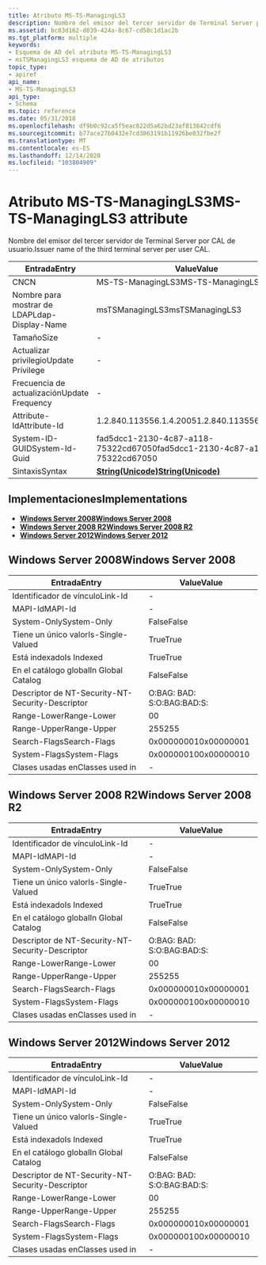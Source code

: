 ```yaml
---
title: Atributo MS-TS-ManagingLS3
description: Nombre del emisor del tercer servidor de Terminal Server por CAL de usuario.
ms.assetid: bc03d162-d039-424a-8c67-cd58c1d1ac2b
ms.tgt_platform: multiple
keywords:
- Esquema de AD del atributo MS-TS-ManagingLS3
- msTSManagingLS3 esquema de AD de atributos
topic_type:
- apiref
api_name:
- MS-TS-ManagingLS3
api_type:
- Schema
ms.topic: reference
ms.date: 05/31/2018
ms.openlocfilehash: df9b0c92ca5f5eac822d5a62bd23af813842cdf6
ms.sourcegitcommit: b77ace27b0432e7cd3863191b11926be032fbe2f
ms.translationtype: MT
ms.contentlocale: es-ES
ms.lasthandoff: 12/14/2020
ms.locfileid: "103804909"
---
```

# <a name="ms-ts-managingls3-attribute"></a><span data-ttu-id="f8ae0-105">Atributo MS-TS-ManagingLS3</span><span class="sxs-lookup"><span data-stu-id="f8ae0-105">MS-TS-ManagingLS3 attribute</span></span>

<span data-ttu-id="f8ae0-106">Nombre del emisor del tercer servidor de Terminal Server por CAL de usuario.</span><span class="sxs-lookup"><span data-stu-id="f8ae0-106">Issuer name of the third terminal server per user CAL.</span></span>



| <span data-ttu-id="f8ae0-107">Entrada</span><span class="sxs-lookup"><span data-stu-id="f8ae0-107">Entry</span></span> | <span data-ttu-id="f8ae0-108">Value</span><span class="sxs-lookup"><span data-stu-id="f8ae0-108">Value</span></span> |
|-------------------|---------------------------------------------|
| <span data-ttu-id="f8ae0-109">CN</span><span class="sxs-lookup"><span data-stu-id="f8ae0-109">CN</span></span>                | <span data-ttu-id="f8ae0-110">MS-TS-ManagingLS3</span><span class="sxs-lookup"><span data-stu-id="f8ae0-110">MS-TS-ManagingLS3</span></span>                           |
| <span data-ttu-id="f8ae0-111">Nombre para mostrar de LDAP</span><span class="sxs-lookup"><span data-stu-id="f8ae0-111">Ldap-Display-Name</span></span> | <span data-ttu-id="f8ae0-112">msTSManagingLS3</span><span class="sxs-lookup"><span data-stu-id="f8ae0-112">msTSManagingLS3</span></span>                             |
| <span data-ttu-id="f8ae0-113">Tamaño</span><span class="sxs-lookup"><span data-stu-id="f8ae0-113">Size</span></span>              | \-                                          |
| <span data-ttu-id="f8ae0-114">Actualizar privilegio</span><span class="sxs-lookup"><span data-stu-id="f8ae0-114">Update Privilege</span></span>  | \-                                          |
| <span data-ttu-id="f8ae0-115">Frecuencia de actualización</span><span class="sxs-lookup"><span data-stu-id="f8ae0-115">Update Frequency</span></span>  | \-                                          |
| <span data-ttu-id="f8ae0-116">Attribute-Id</span><span class="sxs-lookup"><span data-stu-id="f8ae0-116">Attribute-Id</span></span>      | <span data-ttu-id="f8ae0-117">1.2.840.113556.1.4.2005</span><span class="sxs-lookup"><span data-stu-id="f8ae0-117">1.2.840.113556.1.4.2005</span></span>                     |
| <span data-ttu-id="f8ae0-118">System-ID-GUID</span><span class="sxs-lookup"><span data-stu-id="f8ae0-118">System-Id-Guid</span></span>    | <span data-ttu-id="f8ae0-119">fad5dcc1-2130-4c87-a118-75322cd67050</span><span class="sxs-lookup"><span data-stu-id="f8ae0-119">fad5dcc1-2130-4c87-a118-75322cd67050</span></span>        |
| <span data-ttu-id="f8ae0-120">Sintaxis</span><span class="sxs-lookup"><span data-stu-id="f8ae0-120">Syntax</span></span>            | [<span data-ttu-id="f8ae0-121">**String(Unicode)**</span><span class="sxs-lookup"><span data-stu-id="f8ae0-121">**String(Unicode)**</span></span>](s-string-unicode.md) |



## <a name="implementations"></a><span data-ttu-id="f8ae0-122">Implementaciones</span><span class="sxs-lookup"><span data-stu-id="f8ae0-122">Implementations</span></span>

-   [<span data-ttu-id="f8ae0-123">**Windows Server 2008**</span><span class="sxs-lookup"><span data-stu-id="f8ae0-123">**Windows Server 2008**</span></span>](#windows-server-2008)
-   [<span data-ttu-id="f8ae0-124">**Windows Server 2008 R2**</span><span class="sxs-lookup"><span data-stu-id="f8ae0-124">**Windows Server 2008 R2**</span></span>](#windows-server-2008-r2)
-   [<span data-ttu-id="f8ae0-125">**Windows Server 2012**</span><span class="sxs-lookup"><span data-stu-id="f8ae0-125">**Windows Server 2012**</span></span>](#windows-server-2012)

## <a name="windows-server-2008"></a><span data-ttu-id="f8ae0-126">Windows Server 2008</span><span class="sxs-lookup"><span data-stu-id="f8ae0-126">Windows Server 2008</span></span>



| <span data-ttu-id="f8ae0-127">Entrada</span><span class="sxs-lookup"><span data-stu-id="f8ae0-127">Entry</span></span> | <span data-ttu-id="f8ae0-128">Value</span><span class="sxs-lookup"><span data-stu-id="f8ae0-128">Value</span></span> |
|------------------------|--------------|
| <span data-ttu-id="f8ae0-129">Identificador de vínculo</span><span class="sxs-lookup"><span data-stu-id="f8ae0-129">Link-Id</span></span>                | \-           |
| <span data-ttu-id="f8ae0-130">MAPI-Id</span><span class="sxs-lookup"><span data-stu-id="f8ae0-130">MAPI-Id</span></span>                | \-           |
| <span data-ttu-id="f8ae0-131">System-Only</span><span class="sxs-lookup"><span data-stu-id="f8ae0-131">System-Only</span></span>            | <span data-ttu-id="f8ae0-132">False</span><span class="sxs-lookup"><span data-stu-id="f8ae0-132">False</span></span>        |
| <span data-ttu-id="f8ae0-133">Tiene un único valor</span><span class="sxs-lookup"><span data-stu-id="f8ae0-133">Is-Single-Valued</span></span>       | <span data-ttu-id="f8ae0-134">True</span><span class="sxs-lookup"><span data-stu-id="f8ae0-134">True</span></span>         |
| <span data-ttu-id="f8ae0-135">Está indexado</span><span class="sxs-lookup"><span data-stu-id="f8ae0-135">Is Indexed</span></span>             | <span data-ttu-id="f8ae0-136">True</span><span class="sxs-lookup"><span data-stu-id="f8ae0-136">True</span></span>         |
| <span data-ttu-id="f8ae0-137">En el catálogo global</span><span class="sxs-lookup"><span data-stu-id="f8ae0-137">In Global Catalog</span></span>      | <span data-ttu-id="f8ae0-138">False</span><span class="sxs-lookup"><span data-stu-id="f8ae0-138">False</span></span>        |
| <span data-ttu-id="f8ae0-139">Descriptor de NT-Security-</span><span class="sxs-lookup"><span data-stu-id="f8ae0-139">NT-Security-Descriptor</span></span> | <span data-ttu-id="f8ae0-140">O:BAG: BAD: S:</span><span class="sxs-lookup"><span data-stu-id="f8ae0-140">O:BAG:BAD:S:</span></span> |
| <span data-ttu-id="f8ae0-141">Range-Lower</span><span class="sxs-lookup"><span data-stu-id="f8ae0-141">Range-Lower</span></span>            | <span data-ttu-id="f8ae0-142">0</span><span class="sxs-lookup"><span data-stu-id="f8ae0-142">0</span></span>            |
| <span data-ttu-id="f8ae0-143">Range-Upper</span><span class="sxs-lookup"><span data-stu-id="f8ae0-143">Range-Upper</span></span>            | <span data-ttu-id="f8ae0-144">255</span><span class="sxs-lookup"><span data-stu-id="f8ae0-144">255</span></span>          |
| <span data-ttu-id="f8ae0-145">Search-Flags</span><span class="sxs-lookup"><span data-stu-id="f8ae0-145">Search-Flags</span></span>           | <span data-ttu-id="f8ae0-146">0x00000001</span><span class="sxs-lookup"><span data-stu-id="f8ae0-146">0x00000001</span></span>   |
| <span data-ttu-id="f8ae0-147">System-Flags</span><span class="sxs-lookup"><span data-stu-id="f8ae0-147">System-Flags</span></span>           | <span data-ttu-id="f8ae0-148">0x00000010</span><span class="sxs-lookup"><span data-stu-id="f8ae0-148">0x00000010</span></span>   |
| <span data-ttu-id="f8ae0-149">Clases usadas en</span><span class="sxs-lookup"><span data-stu-id="f8ae0-149">Classes used in</span></span>        | \-           |



## <a name="windows-server-2008-r2"></a><span data-ttu-id="f8ae0-150">Windows Server 2008 R2</span><span class="sxs-lookup"><span data-stu-id="f8ae0-150">Windows Server 2008 R2</span></span>



| <span data-ttu-id="f8ae0-151">Entrada</span><span class="sxs-lookup"><span data-stu-id="f8ae0-151">Entry</span></span> | <span data-ttu-id="f8ae0-152">Value</span><span class="sxs-lookup"><span data-stu-id="f8ae0-152">Value</span></span> |
|------------------------|--------------|
| <span data-ttu-id="f8ae0-153">Identificador de vínculo</span><span class="sxs-lookup"><span data-stu-id="f8ae0-153">Link-Id</span></span>                | \-           |
| <span data-ttu-id="f8ae0-154">MAPI-Id</span><span class="sxs-lookup"><span data-stu-id="f8ae0-154">MAPI-Id</span></span>                | \-           |
| <span data-ttu-id="f8ae0-155">System-Only</span><span class="sxs-lookup"><span data-stu-id="f8ae0-155">System-Only</span></span>            | <span data-ttu-id="f8ae0-156">False</span><span class="sxs-lookup"><span data-stu-id="f8ae0-156">False</span></span>        |
| <span data-ttu-id="f8ae0-157">Tiene un único valor</span><span class="sxs-lookup"><span data-stu-id="f8ae0-157">Is-Single-Valued</span></span>       | <span data-ttu-id="f8ae0-158">True</span><span class="sxs-lookup"><span data-stu-id="f8ae0-158">True</span></span>         |
| <span data-ttu-id="f8ae0-159">Está indexado</span><span class="sxs-lookup"><span data-stu-id="f8ae0-159">Is Indexed</span></span>             | <span data-ttu-id="f8ae0-160">True</span><span class="sxs-lookup"><span data-stu-id="f8ae0-160">True</span></span>         |
| <span data-ttu-id="f8ae0-161">En el catálogo global</span><span class="sxs-lookup"><span data-stu-id="f8ae0-161">In Global Catalog</span></span>      | <span data-ttu-id="f8ae0-162">False</span><span class="sxs-lookup"><span data-stu-id="f8ae0-162">False</span></span>        |
| <span data-ttu-id="f8ae0-163">Descriptor de NT-Security-</span><span class="sxs-lookup"><span data-stu-id="f8ae0-163">NT-Security-Descriptor</span></span> | <span data-ttu-id="f8ae0-164">O:BAG: BAD: S:</span><span class="sxs-lookup"><span data-stu-id="f8ae0-164">O:BAG:BAD:S:</span></span> |
| <span data-ttu-id="f8ae0-165">Range-Lower</span><span class="sxs-lookup"><span data-stu-id="f8ae0-165">Range-Lower</span></span>            | <span data-ttu-id="f8ae0-166">0</span><span class="sxs-lookup"><span data-stu-id="f8ae0-166">0</span></span>            |
| <span data-ttu-id="f8ae0-167">Range-Upper</span><span class="sxs-lookup"><span data-stu-id="f8ae0-167">Range-Upper</span></span>            | <span data-ttu-id="f8ae0-168">255</span><span class="sxs-lookup"><span data-stu-id="f8ae0-168">255</span></span>          |
| <span data-ttu-id="f8ae0-169">Search-Flags</span><span class="sxs-lookup"><span data-stu-id="f8ae0-169">Search-Flags</span></span>           | <span data-ttu-id="f8ae0-170">0x00000001</span><span class="sxs-lookup"><span data-stu-id="f8ae0-170">0x00000001</span></span>   |
| <span data-ttu-id="f8ae0-171">System-Flags</span><span class="sxs-lookup"><span data-stu-id="f8ae0-171">System-Flags</span></span>           | <span data-ttu-id="f8ae0-172">0x00000010</span><span class="sxs-lookup"><span data-stu-id="f8ae0-172">0x00000010</span></span>   |
| <span data-ttu-id="f8ae0-173">Clases usadas en</span><span class="sxs-lookup"><span data-stu-id="f8ae0-173">Classes used in</span></span>        | \-           |



## <a name="windows-server-2012"></a><span data-ttu-id="f8ae0-174">Windows Server 2012</span><span class="sxs-lookup"><span data-stu-id="f8ae0-174">Windows Server 2012</span></span>



| <span data-ttu-id="f8ae0-175">Entrada</span><span class="sxs-lookup"><span data-stu-id="f8ae0-175">Entry</span></span> | <span data-ttu-id="f8ae0-176">Value</span><span class="sxs-lookup"><span data-stu-id="f8ae0-176">Value</span></span> |
|------------------------|--------------|
| <span data-ttu-id="f8ae0-177">Identificador de vínculo</span><span class="sxs-lookup"><span data-stu-id="f8ae0-177">Link-Id</span></span>                | \-           |
| <span data-ttu-id="f8ae0-178">MAPI-Id</span><span class="sxs-lookup"><span data-stu-id="f8ae0-178">MAPI-Id</span></span>                | \-           |
| <span data-ttu-id="f8ae0-179">System-Only</span><span class="sxs-lookup"><span data-stu-id="f8ae0-179">System-Only</span></span>            | <span data-ttu-id="f8ae0-180">False</span><span class="sxs-lookup"><span data-stu-id="f8ae0-180">False</span></span>        |
| <span data-ttu-id="f8ae0-181">Tiene un único valor</span><span class="sxs-lookup"><span data-stu-id="f8ae0-181">Is-Single-Valued</span></span>       | <span data-ttu-id="f8ae0-182">True</span><span class="sxs-lookup"><span data-stu-id="f8ae0-182">True</span></span>         |
| <span data-ttu-id="f8ae0-183">Está indexado</span><span class="sxs-lookup"><span data-stu-id="f8ae0-183">Is Indexed</span></span>             | <span data-ttu-id="f8ae0-184">True</span><span class="sxs-lookup"><span data-stu-id="f8ae0-184">True</span></span>         |
| <span data-ttu-id="f8ae0-185">En el catálogo global</span><span class="sxs-lookup"><span data-stu-id="f8ae0-185">In Global Catalog</span></span>      | <span data-ttu-id="f8ae0-186">False</span><span class="sxs-lookup"><span data-stu-id="f8ae0-186">False</span></span>        |
| <span data-ttu-id="f8ae0-187">Descriptor de NT-Security-</span><span class="sxs-lookup"><span data-stu-id="f8ae0-187">NT-Security-Descriptor</span></span> | <span data-ttu-id="f8ae0-188">O:BAG: BAD: S:</span><span class="sxs-lookup"><span data-stu-id="f8ae0-188">O:BAG:BAD:S:</span></span> |
| <span data-ttu-id="f8ae0-189">Range-Lower</span><span class="sxs-lookup"><span data-stu-id="f8ae0-189">Range-Lower</span></span>            | <span data-ttu-id="f8ae0-190">0</span><span class="sxs-lookup"><span data-stu-id="f8ae0-190">0</span></span>            |
| <span data-ttu-id="f8ae0-191">Range-Upper</span><span class="sxs-lookup"><span data-stu-id="f8ae0-191">Range-Upper</span></span>            | <span data-ttu-id="f8ae0-192">255</span><span class="sxs-lookup"><span data-stu-id="f8ae0-192">255</span></span>          |
| <span data-ttu-id="f8ae0-193">Search-Flags</span><span class="sxs-lookup"><span data-stu-id="f8ae0-193">Search-Flags</span></span>           | <span data-ttu-id="f8ae0-194">0x00000001</span><span class="sxs-lookup"><span data-stu-id="f8ae0-194">0x00000001</span></span>   |
| <span data-ttu-id="f8ae0-195">System-Flags</span><span class="sxs-lookup"><span data-stu-id="f8ae0-195">System-Flags</span></span>           | <span data-ttu-id="f8ae0-196">0x00000010</span><span class="sxs-lookup"><span data-stu-id="f8ae0-196">0x00000010</span></span>   |
| <span data-ttu-id="f8ae0-197">Clases usadas en</span><span class="sxs-lookup"><span data-stu-id="f8ae0-197">Classes used in</span></span>        | \-           |



 

 




